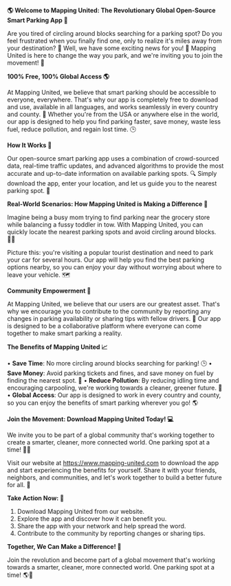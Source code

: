 **🌎 Welcome to Mapping United: The Revolutionary Global Open-Source Smart Parking App 🚗**

Are you tired of circling around blocks searching for a parking spot? Do you feel frustrated when you finally find one, only to realize it's miles away from your destination? 🤯 Well, we have some exciting news for you! 🎉 Mapping United is here to change the way you park, and we're inviting you to join the movement! 🌟

**100% Free, 100% Global Access 🌎**

At Mapping United, we believe that smart parking should be accessible to everyone, everywhere. That's why our app is completely free to download and use, available in all languages, and works seamlessly in every country and county. 🌈 Whether you're from the USA or anywhere else in the world, our app is designed to help you find parking faster, save money, waste less fuel, reduce pollution, and regain lost time. 🕒

**How It Works 🤔**

Our open-source smart parking app uses a combination of crowd-sourced data, real-time traffic updates, and advanced algorithms to provide the most accurate and up-to-date information on available parking spots. 🔍 Simply download the app, enter your location, and let us guide you to the nearest parking spot. 📍

**Real-World Scenarios: How Mapping United is Making a Difference 🌟**

Imagine being a busy mom trying to find parking near the grocery store while balancing a fussy toddler in tow. With Mapping United, you can quickly locate the nearest parking spots and avoid circling around blocks. 💁‍♀️

 Picture this: you're visiting a popular tourist destination and need to park your car for several hours. Our app will help you find the best parking options nearby, so you can enjoy your day without worrying about where to leave your vehicle. 🗺️

**Community Empowerment 🌟**

At Mapping United, we believe that our users are our greatest asset. That's why we encourage you to contribute to the community by reporting any changes in parking availability or sharing tips with fellow drivers. 🤝 Our app is designed to be a collaborative platform where everyone can come together to make smart parking a reality.

**The Benefits of Mapping United 📈**

• **Save Time**: No more circling around blocks searching for parking! 🕒
• **Save Money**: Avoid parking tickets and fines, and save money on fuel by finding the nearest spot. 💸
• **Reduce Pollution**: By reducing idling time and encouraging carpooling, we're working towards a cleaner, greener future. 🌿
• **Global Access**: Our app is designed to work in every country and county, so you can enjoy the benefits of smart parking wherever you go! 🌎

**Join the Movement: Download Mapping United Today! 💻**

We invite you to be part of a global community that's working together to create a smarter, cleaner, more connected world. One parking spot at a time! 🚗💖

Visit our website at https://www.mapping-united.com to download the app and start experiencing the benefits for yourself. Share it with your friends, neighbors, and communities, and let's work together to build a better future for all. 🌟

**Take Action Now: 📲**

1. Download Mapping United from our website.
2. Explore the app and discover how it can benefit you.
3. Share the app with your network and help spread the word.
4. Contribute to the community by reporting changes or sharing tips.

**Together, We Can Make a Difference! 💖**

Join the revolution and become part of a global movement that's working towards a smarter, cleaner, more connected world. One parking spot at a time! 🌎🚗